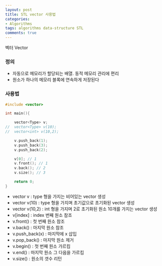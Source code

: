 ```yaml
---
layout: post
title: STL vector 사용법
categories:
- Algorithms
tags: algorithms data-structure STL
comments: true
---
```


벡터 Vector

### 정의

- 자동으로 메모리가 할당되는 배열. 동적 메모리 관리에 편리
- 원소가 하나의 메모리 블록에 연속하게 저장된다

### 사용법

```c++
#include <vector>

int main(){

	vector<Type> v;
//	vector<Type> v(10);
//	vector<int> v(10,2);

	v.push_back(1);
	v.push_back(3);
	v.push_back(2);

	v[0]; // 1
	v.front(); // 1
	v.back(); // 2
	v.size(); // 3

	return 0;
}
```

- vector<Type> v : type 형을 가지는 비어있는 vector 생성
- vector<Type> v(10) : type 형을 가지며 초기값으로 초기화된 vector 생성
- vector<int> v(10,2) : int 형을 가지며 2로 초기화된 원소 10개를 가지는 vector 생성
- v[index] : index 번째 원소 참조
- v.front() : 첫 번째 원소 참조
- v.back() : 마지막 원소 참조
- v.push_back(x) : 마지막에 x 삽입
- v.pop_back() : 마지막 원소 제거
- v.begin() : 첫 번째 원소 가르킴
- v.end() : 마지막 원소 그 다음을 가르킴
- v.size() : 원소의 갯수 리턴
